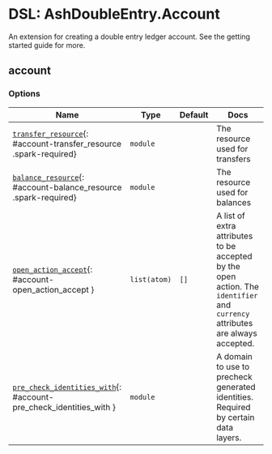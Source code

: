 <!--
This file was generated by Spark. Do not edit it by hand.
-->
# DSL: AshDoubleEntry.Account

An extension for creating a double entry ledger account. See the getting started guide for more.


## account







### Options

| Name | Type | Default | Docs |
|------|------|---------|------|
| [`transfer_resource`](#account-transfer_resource){: #account-transfer_resource .spark-required} | `module` |  | The resource used for transfers |
| [`balance_resource`](#account-balance_resource){: #account-balance_resource .spark-required} | `module` |  | The resource used for balances |
| [`open_action_accept`](#account-open_action_accept){: #account-open_action_accept } | `list(atom)` | `[]` | A list of extra attributes to be accepted by the open action. The `identifier` and `currency` attributes are always accepted. |
| [`pre_check_identities_with`](#account-pre_check_identities_with){: #account-pre_check_identities_with } | `module` |  | A domain to use to precheck generated identities. Required by certain data layers. |







<style type="text/css">.spark-required::after { content: "*"; color: red !important; }</style>
